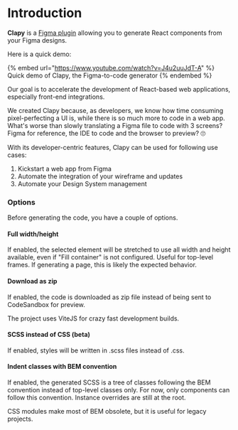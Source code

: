# Introduction

**Clapy** is a [Figma plugin](https://www.figma.com/community/plugin/1083031796594968801) allowing you to generate React components from your Figma designs.

Here is a quick demo:

{% embed url="https://www.youtube.com/watch?v=J4u2uuJdT-A" %}
Quick demo of Clapy, the Figma-to-code generator
{% endembed %}

Our goal is to accelerate the development of React-based web applications, especially front-end integrations.

We created Clapy because, as developers, we know how time consuming pixel-perfecting a UI is, while there is so much more to code in a web app. What's worse than slowly translating a Figma file to code with 3 screens? Figma for reference, the IDE to code and the browser to preview? 🙄

With its developer-centric features, Clapy can be used for following use cases:

1. Kickstart a web app from Figma
2. Automate the integration of your wireframe and updates
3. Automate your Design System management

### Options

Before generating the code, you have a couple of options.

#### Full width/height

If enabled, the selected element will be stretched to use all width and height available, even if "Fill container" is not configured. Useful for top-level frames. If generating a page, this is likely the expected behavior.

#### Download as zip

If enabled, the code is downloaded as zip file instead of being sent to CodeSandbox for preview.

The project uses ViteJS for crazy fast development builds.

#### SCSS instead of CSS (beta)

If enabled, styles will be written in .scss files instead of .css.

#### Indent classes with BEM convention

If enabled, the generated SCSS is a tree of classes following the BEM convention instead of top-level classes only. For now, only components can follow this convention. Instance overrides are still at the root.

CSS modules make most of BEM obsolete, but it is useful for legacy projects.
